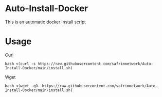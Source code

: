 # Auto-Install-Docker
This is an automatic docker install script

# Usage
Curl
```
bash <(curl -s https://raw.githubusercontent.com/safrinnetwork/Auto-Install-Docker/main/install.sh)
```
Wget
```
bash <(wget -qO- https://raw.githubusercontent.com/safrinnetwork/Auto-Install-Docker/main/install.sh)
```
